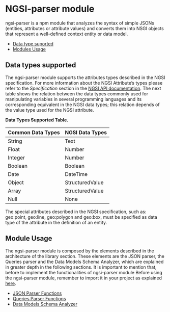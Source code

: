 # NGSI-parser module

ngsi-parser is a npm module that analyzes the syntax of simple JSONs (entities, attributes or attribute values) and converts them into NSGI objects that represent a well-defined context entity or data model.

* [Data type suported](#data-type-supported)
* [Modules Usage](#modules-usage)

## Data types supported
The ngsi-parser module supports the attributes types described in the NGSI specification. For more information about the NGSI Attribute’s types please refer to the *Specification* section in the [NGSI API documentation](http://telefonicaid.github.io/fiware-orion/api/v2/stable/). 
The next table shows the relation between the data types commonly used for manipulating variables in several programming languages and its corresponding equivalent in the NGSI data types; this relation depends of the value type used for the NGSI attribute.

**Data Types Supported Table.**

|Common Data Types | NGSI Data Types | 
|------------ | -------------
|String |  Text  |
|Float  |  Number  |
|Integer  |  Number  |
|Boolean  |  Boolean  |
|Date  |  DateTime  |
|Object  |  StructuredValue  |
|Array  |  StructuredValue  |
|Null  |  None  |

The special attributes described in the NGSI specification, such as: geo:point, geo:line, geo:polygon and geo:box, must be specified as data type of the attribute in the definition of an entity.

## Module Usage
The ngsi-parser module is composed by the elements described in the architecture of the library section. These elements are the JSON parser, the Queries parser and the Data Models Schema Analyzer, which are explained in greater depth in the following sections.
It is important to mention that, before to implement the functionalities of ngsi-parser module Before using the ngsi-parser module, remember to import it in your project as explained [here](../usersManual.md).

* [JSON Parser Functions](docs/JSONParser.md)
* [Queries Parser Functions](docs/QueriesParser.md)
* [Data Models Schema Analyzer](docs/SchemasAnalizer.md)


